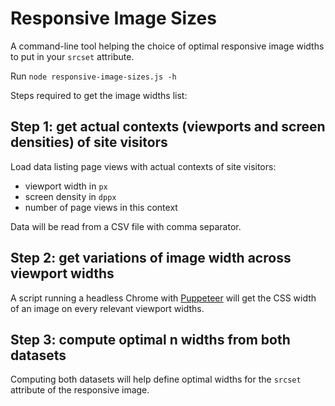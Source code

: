 # Responsive Image Sizes

A command-line tool helping the choice of optimal responsive image widths to put in your `srcset` attribute.

Run `node responsive-image-sizes.js -h`

Steps required to get the image widths list:

## Step 1: get actual contexts (viewports and screen densities) of site visitors

Load data listing page views with actual contexts of site visitors:

- viewport width in `px`
- screen density in `dppx`
- number of page views in this context

Data will be read from a CSV file with comma separator.

## Step 2: get variations of image width across viewport widths

A script running a headless Chrome with [Puppeteer](https://developers.google.com/web/tools/puppeteer/) will get the CSS width of an image on every relevant viewport widths.

## Step 3: compute optimal n widths from both datasets

Computing both datasets will help define optimal widths for the `srcset` attribute of the responsive image.
